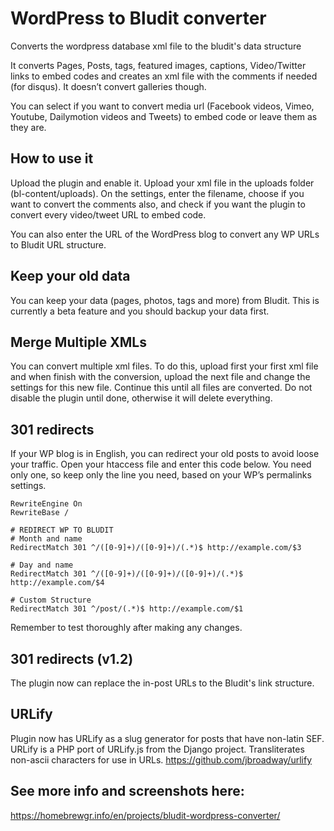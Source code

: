 # WordPress to Bludit converter
Converts the wordpress database xml file to the bludit's data structure

It converts Pages, Posts, tags, featured images, captions, Video/Twitter links to embed codes and creates an xml file 
with the comments if needed (for disqus). It doesn’t convert galleries though. 

You can select if you want to convert media url (Facebook videos, Vimeo, Youtube, Dailymotion videos and Tweets) to embed code 
or leave them as they are.

## How to use it
Upload the plugin and enable it. Upload your xml file in the uploads folder (bl-content/uploads). On the settings, enter the filename, choose if you want to convert the comments also, and check if you want the plugin to convert every video/tweet URL to embed code.

You can also enter the URL of the WordPress blog to convert any WP URLs to Bludit URL structure.

## Keep your old data
You can keep your data (pages, photos, tags and more) from Bludit. This is currently a beta feature and you should backup your data first.

## Merge Multiple XMLs
You can convert multiple xml files. To do this, upload first your first xml file and when finish with the conversion, upload the next file and change the settings for this new file. Continue this until all files are converted. Do not disable the plugin until done, otherwise it will delete everything.

## 301 redirects
If your WP blog is in English, you can redirect your old posts to avoid loose your traffic. Open your htaccess file and enter this code below. You need only one, so keep only the line you need, based on your WP’s permalinks settings.

```
RewriteEngine On
RewriteBase /

# REDIRECT WP TO BLUDIT
# Month and name
RedirectMatch 301 ^/([0-9]+)/([0-9]+)/(.*)$ http://example.com/$3

# Day and name
RedirectMatch 301 ^/([0-9]+)/([0-9]+)/([0-9]+)/(.*)$ http://example.com/$4

# Custom Structure
RedirectMatch 301 ^/post/(.*)$ http://example.com/$1
```

Remember to test thoroughly after making any changes.

## 301 redirects (v1.2)
The plugin now can replace the in-post URLs to the Bludit's link structure.

## URLify
Plugin now has URLify as a slug generator for posts that have non-latin SEF. URLify is a PHP port of URLify.js from the Django project. Transliterates non-ascii characters for use in URLs.
https://github.com/jbroadway/urlify

## See more info and screenshots here:
https://homebrewgr.info/en/projects/bludit-wordpress-converter/
